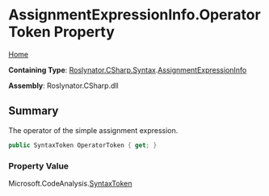 <a name="_top"></a>

# AssignmentExpressionInfo\.OperatorToken Property

[Home](../../../../../README.md#_top)

**Containing Type**: [Roslynator.CSharp.Syntax](../../README.md#_top)\.[AssignmentExpressionInfo](../README.md#_top)

**Assembly**: Roslynator\.CSharp\.dll

## Summary

The operator of the simple assignment expression\.

```csharp
public SyntaxToken OperatorToken { get; }
```

### Property Value

Microsoft\.CodeAnalysis\.[SyntaxToken](https://docs.microsoft.com/en-us/dotnet/api/microsoft.codeanalysis.syntaxtoken)

